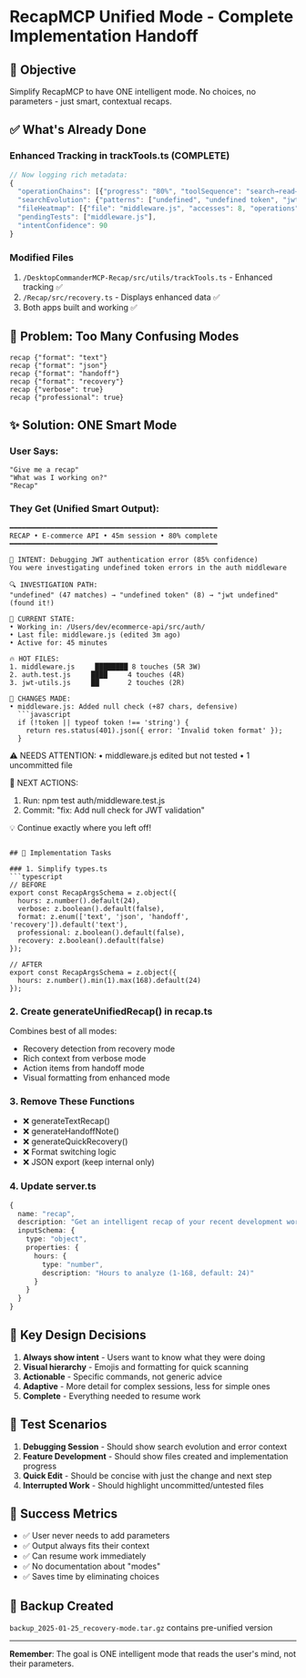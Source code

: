 # RecapMCP Unified Mode - Complete Implementation Handoff

## 🎯 Objective
Simplify RecapMCP to have ONE intelligent mode. No choices, no parameters - just smart, contextual recaps.

## ✅ What's Already Done

### Enhanced Tracking in trackTools.ts (COMPLETE)
```javascript
// Now logging rich metadata:
{
  "operationChains": [{"progress": "80%", "toolSequence": "search→read→edit"}],
  "searchEvolution": {"patterns": ["undefined", "undefined token", "jwt undefined"]},
  "fileHeatmap": [{"file": "middleware.js", "accesses": 8, "operations": "R:5 W:3"}],
  "pendingTests": ["middleware.js"],
  "intentConfidence": 90
}
```

### Modified Files
1. `/DesktopCommanderMCP-Recap/src/utils/trackTools.ts` - Enhanced tracking ✅
2. `/Recap/src/recovery.ts` - Displays enhanced data ✅
3. Both apps built and working ✅

## 🚫 Problem: Too Many Confusing Modes
```
recap {"format": "text"}
recap {"format": "json"} 
recap {"format": "handoff"}
recap {"format": "recovery"}
recap {"verbose": true}
recap {"professional": true}
```

## ✨ Solution: ONE Smart Mode

### User Says:
```
"Give me a recap"
"What was I working on?"
"Recap"
```

### They Get (Unified Smart Output):
```
━━━━━━━━━━━━━━━━━━━━━━━━━━━━━━━━━━━━━━━━━━━━━━━━━━━
RECAP • E-commerce API • 45m session • 80% complete
━━━━━━━━━━━━━━━━━━━━━━━━━━━━━━━━━━━━━━━━━━━━━━━━━━━

🎯 INTENT: Debugging JWT authentication error (85% confidence)
You were investigating undefined token errors in the auth middleware

🔍 INVESTIGATION PATH:
"undefined" (47 matches) → "undefined token" (8) → "jwt undefined" (found it!)

📍 CURRENT STATE:
• Working in: /Users/dev/ecommerce-api/src/auth/
• Last file: middleware.js (edited 3m ago)
• Active for: 45 minutes

🔥 HOT FILES:
1. middleware.js     ████████ 8 touches (5R 3W)
2. auth.test.js     ████     4 touches (4R)
3. jwt-utils.js     ██       2 touches (2R)

📝 CHANGES MADE:
• middleware.js: Added null check (+87 chars, defensive)
  ```javascript
  if (!token || typeof token !== 'string') {
    return res.status(401).json({ error: 'Invalid token format' });
  }
  ```

⚠️ NEEDS ATTENTION:
• middleware.js edited but not tested
• 1 uncommitted file

🎯 NEXT ACTIONS:
1. Run: npm test auth/middleware.test.js
2. Commit: "fix: Add null check for JWT validation"

💡 Continue exactly where you left off!
```

## 🔧 Implementation Tasks

### 1. Simplify types.ts
```typescript
// BEFORE
export const RecapArgsSchema = z.object({
  hours: z.number().default(24),
  verbose: z.boolean().default(false),
  format: z.enum(['text', 'json', 'handoff', 'recovery']).default('text'),
  professional: z.boolean().default(false),
  recovery: z.boolean().default(false)
});

// AFTER
export const RecapArgsSchema = z.object({
  hours: z.number().min(1).max(168).default(24)
});
```

### 2. Create generateUnifiedRecap() in recap.ts
Combines best of all modes:
- Recovery detection from recovery mode
- Rich context from verbose mode
- Action items from handoff mode
- Visual formatting from enhanced mode

### 3. Remove These Functions
- ❌ generateTextRecap()
- ❌ generateHandoffNote()
- ❌ generateQuickRecovery() 
- ❌ Format switching logic
- ❌ JSON export (keep internal only)

### 4. Update server.ts
```typescript
{
  name: "recap",
  description: "Get an intelligent recap of your recent development work",
  inputSchema: {
    type: "object",
    properties: {
      hours: {
        type: "number",
        description: "Hours to analyze (1-168, default: 24)"
      }
    }
  }
}
```

## 📝 Key Design Decisions

1. **Always show intent** - Users want to know what they were doing
2. **Visual hierarchy** - Emojis and formatting for quick scanning
3. **Actionable** - Specific commands, not generic advice
4. **Adaptive** - More detail for complex sessions, less for simple ones
5. **Complete** - Everything needed to resume work

## 🧪 Test Scenarios

1. **Debugging Session** - Should show search evolution and error context
2. **Feature Development** - Should show files created and implementation progress
3. **Quick Edit** - Should be concise with just the change and next step
4. **Interrupted Work** - Should highlight uncommitted/untested files

## 🎯 Success Metrics

- ✅ User never needs to add parameters
- ✅ Output always fits their context
- ✅ Can resume work immediately
- ✅ No documentation about "modes"
- ✅ Saves time by eliminating choices

## 💾 Backup Created
`backup_2025-01-25_recovery-mode.tar.gz` contains pre-unified version

---

**Remember**: The goal is ONE intelligent mode that reads the user's mind, not their parameters.
